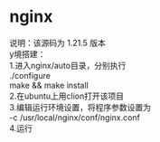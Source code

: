 # nginx
说明：该源码为 1.21.5 版本 \
y境搭建：\
1.进入nginx/auto目录，分别执行 \
./configure \
make && make install \
2.在ubuntu上用clion打开该项目 \
3.编辑运行环境设置，将程序参数设置为 \
-c  /usr/local/nginx/conf/nginx.conf \
4.运行
